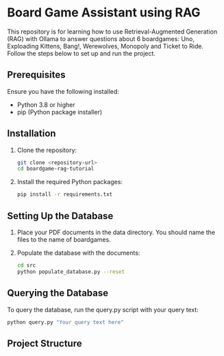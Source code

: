 # Board Game Assistant using RAG

This repository is for learning how to use Retrieval-Augmented Generation (RAG) with Ollama to answer questions about 6 boardgames: Uno, Exploading Kittens, Bang!, Werewolves, Monopoly and Ticket to Ride. Follow the steps below to set up and run the project.

## Prerequisites

Ensure you have the following installed:
- Python 3.8 or higher
- pip (Python package installer)

## Installation

1. Clone the repository:
    ```sh
    git clone <repository-url>
    cd boardgame-rag-tutorial
    ```

2. Install the required Python packages:
    ```sh
    pip install -r requirements.txt
    ```

## Setting Up the Database

1. Place your PDF documents in the data directory. You should name the files to the name of boardgames.
 
2. Populate the database with the documents:
    ```sh
    cd src
    python populate_database.py --reset
    ```

## Querying the Database

To query the database, run the query.py script with your query text:
```sh
python query.py "Your query text here"
```
## Project Structure

